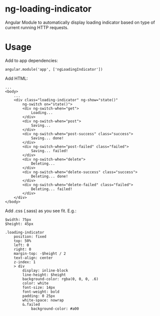 # ng-loading-indicator
Angular Module to automatically display loading indicator based on type of current running HTTP requests.

# Usage

Add to app dependencies:

    angular.module('app', ['ngLoadingIndicator'])

Add HTML:

    ...
    <body>
        ...
        <div class="loading-indicator" ng-show="state()"
            ng-switch on="state()">
            <div ng-switch-when="get">
                Loading...
            </div>
            <div ng-switch-when="post">
                Saving...
            </div>
            <div ng-switch-when="post-success" class="success">
                Saving... done!
            </div>
            <div ng-switch-when="post-failed" class="failed">
                Saving... failed!
            </div>
            <div ng-switch-when="delete">
                Deleting...
            </div>
            <div ng-switch-when="delete-success" class="success">
                Deleting... done!
            </div>
            <div ng-switch-when="delete-failed" class="failed">
                Deleting... failed!
            </div>
        </div>
    </body>

Add .css (.sass) as you see fit. E.g.:

    $width: 75px
    $height: 45px

    .loading-indicator
        position: fixed
        top: 50%
        left: 0
        right: 0
        margin-top: -$height / 2
        text-align: center
        z-index: 1
        > div
            display: inline-block
            line-height: $height
            background-color: rgba(0, 0, 0, .6)
            color: white
            font-size: 14px
            font-weight: bold
            padding: 0 25px
            white-space: nowrap
            &.failed
                background-color: #a00
